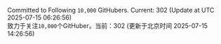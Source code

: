 Committed to Following `10,000` GitHubers. Current: <!-- FOLLOWING_COUNT -->302<!-- FOLLOWING_COUNT --> (Update at UTC <!-- LAST_UPDATED -->2025-07-15 06:26:56<!-- LAST_UPDATED -->)<br>
致力于关注`10,000`个GitHuber。当前：<!-- FOLLOWING_COUNT -->302<!-- FOLLOWING_COUNT --> (更新于北京时间 <!-- LAST_UPDATED_CST -->2025-07-15 14:26:56<!-- LAST_UPDATED_CST -->)
